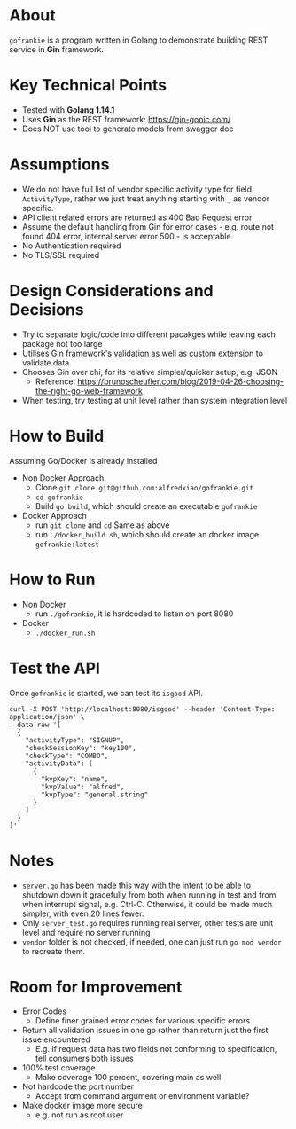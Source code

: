 # About
`gofrankie` is a program written in Golang to demonstrate building REST service in **Gin** framework.

# Key Technical Points
- Tested with **Golang 1.14.1**
- Uses **Gin** as the REST framework: https://gin-gonic.com/
- Does NOT use tool to generate models from swagger doc

# Assumptions
- We do not have full list of vendor specific activity type for field `ActivityType`, rather we just treat anything starting with `_` as vendor specific.
- API client related errors are returned as 400 Bad Request error
- Assume the default handling from Gin for error cases - e.g. route not found 404 error, internal server error 500 - is acceptable.
- No Authentication required
- No TLS/SSL required

# Design Considerations and Decisions
- Try to separate logic/code into different pacakges while leaving each package not too large
- Utilises Gin framework's validation as well as custom extension to validate data
- Chooses Gin over chi, for its relative simpler/quicker setup, e.g. JSON
    * Reference: https://brunoscheufler.com/blog/2019-04-26-choosing-the-right-go-web-framework
- When testing, try testing at unit level rather than system integration level

# How to Build
Assuming Go/Docker is already installed
- Non Docker Approach
    * Clone `git clone git@github.com:alfredxiao/gofrankie.git`
    * `cd gofrankie`
    * Build `go build`, which should create an executable `gofrankie`
- Docker Approach
    * run `git clone` and `cd` Same as above
    * run `./docker_build.sh`, which should create an docker image `gofrankie:latest`

# How to Run
- Non Docker
    * run `./gofrankie`, it is hardcoded to listen on port 8080 
- Docker
    * `./docker_run.sh`

# Test the API
Once `gofrankie` is started, we can test its `isgood` API.
```
curl -X POST 'http://localhost:8080/isgood' --header 'Content-Type: application/json' \
--data-raw '[
  {
    "activityType": "SIGNUP",
    "checkSessionKey": "key100",
    "checkType": "COMBO",
    "activityData": [
      {
        "kvpKey": "name",
        "kvpValue": "alfred",
        "kvpType": "general.string"
      }
    ]
  }
]'
```

# Notes
- `server.go` has been made this way with the intent to be able to shutdown down it gracefully from both when running in test and from when interrupt signal, e.g. Ctrl-C. Otherwise, it could be made much simpler, with even 20 lines fewer.
- Only `server_test.go` requires running real server, other tests are unit level and require no server running
- `vendor` folder is not checked, if needed, one can just run `go mod vendor` to recreate them.

# Room for Improvement
- Error Codes
    * Define finer grained error codes for various specific errors
- Return all validation issues in one go rather than return just the first issue encountered
    * E.g. If request data has two fields not conforming to specification, tell consumers both issues
- 100% test coverage
    * Make coverage 100 percent, covering main as well
- Not hardcode the port number
    * Accept from command argument or environment variable?
- Make docker image more secure
    * e.g. not run as root user